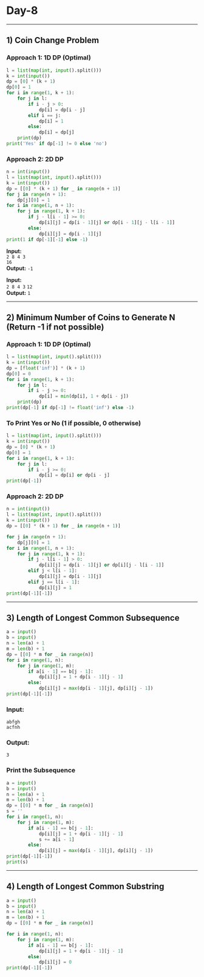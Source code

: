 # Day-8
---

## 1) Coin Change Problem

### Approach 1: 1D DP (Optimal)

```python
l = list(map(int, input().split()))
k = int(input())
dp = [0] * (k + 1)
dp[0] = 1
for i in range(1, k + 1):
    for j in l:
        if i - j > 0:
            dp[i] = dp[i - j]
        elif i == j:
            dp[i] = 1
        else:
            dp[i] = dp[j]
    print(dp)
print('Yes' if dp[-1] != 0 else 'no')
```

### Approach 2: 2D DP

```python
n = int(input())
l = list(map(int, input().split()))
k = int(input())
dp = [[0] * (k + 1) for _ in range(n + 1)]
for j in range(n + 1):
    dp[j][0] = 1
for i in range(1, n + 1):
    for j in range(1, k + 1):
        if j - l[i - 1] >= 0:
            dp[i][j] = dp[i - 1][j] or dp[i - 1][j - l[i - 1]]
        else:
            dp[i][j] = dp[i - 1][j]
print(1 if dp[-1][-1] else -1)
```

**Input:**  
`2 8 4 3`  
`16`  
**Output:** `-1`  

**Input:**  
`2 8 4 3`
`12`  
**Output:** `1`  

---

## 2) Minimum Number of Coins to Generate N (Return -1 if not possible)

### Approach 1: 1D DP (Optimal)

```python
l = list(map(int, input().split()))
k = int(input())
dp = [float('inf')] * (k + 1)
dp[0] = 0
for i in range(1, k + 1):
    for j in l:
        if i - j >= 0:
            dp[i] = min(dp[i], 1 + dp[i - j])
    print(dp)
print(dp[-1] if dp[-1] != float('inf') else -1)
```

### To Print Yes or No (1 if possible, 0 otherwise)

```python
l = list(map(int, input().split()))
k = int(input())
dp = [0] * (k + 1)
dp[0] = 1
for i in range(1, k + 1):
    for j in l:
        if i - j >= 0:
            dp[i] = dp[i] or dp[i - j]
print(dp[-1])
```

### Approach 2: 2D DP

```python
n = int(input())
l = list(map(int, input().split()))
k = int(input())
dp = [[0] * (k + 1) for _ in range(n + 1)]

for j in range(n + 1):
    dp[j][0] = 1
for i in range(1, n + 1):
    for j in range(1, k + 1):
        if j - l[i - 1] > 0:
            dp[i][j] = dp[i - 1][j] or dp[i][j - l[i - 1]]
        elif j < l[i - 1]:
            dp[i][j] = dp[i - 1][j]
        elif j == l[i - 1]:
            dp[i][j] = 1
print(dp[-1][-1])
```

---

## 3) Length of Longest Common Subsequence

```python
a = input()
b = input()
n = len(a) + 1
m = len(b) + 1
dp = [[0] * m for _ in range(n)]
for i in range(1, n):
    for j in range(1, m):
        if a[i - 1] == b[j - 1]:
            dp[i][j] = 1 + dp[i - 1][j - 1]
        else:
            dp[i][j] = max(dp[i - 1][j], dp[i][j - 1])
print(dp[-1][-1])
```

### Input:
```
abfgh
acfnh
```

### Output:
```
3
```

### Print the Subsequence

```python
a = input()
b = input()
n = len(a) + 1
m = len(b) + 1
dp = [[0] * m for _ in range(n)]
s = ''
for i in range(1, n):
    for j in range(1, m):
        if a[i - 1] == b[j - 1]:
            dp[i][j] = 1 + dp[i - 1][j - 1]
            s += a[i - 1]
        else:
            dp[i][j] = max(dp[i - 1][j], dp[i][j - 1])
print(dp[-1][-1])
print(s)
```

---

## 4) Length of Longest Common Substring

```python
a = input()
b = input()
n = len(a) + 1
m = len(b) + 1
dp = [[0] * m for _ in range(n)]

for i in range(1, n):
    for j in range(1, m):
        if a[i - 1] == b[j - 1]:
            dp[i][j] = 1 + dp[i - 1][j - 1]
        else:
            dp[i][j] = 0
print(dp[-1][-1])
```
